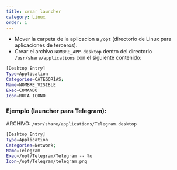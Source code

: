 ```yaml
---
title: crear launcher
category: Linux
order: 1
---
```


- Mover la carpeta de la aplicacion a `/opt` (directorio de Linux para aplicaciones de terceros).
- Crear el archivo `NOMBRE_APP.desktop` dentro del directorio `/usr/share/applications` con el siguiente contenido:

```bash
[Desktop Entry]
Type=Application
Categories=CATEGORÍAS;
Name=NOMBRE_VISIBLE
Exec=COMANDO
Icon=RUTA_ICONO
```

### Ejemplo (launcher para Telegram):

ARCHIVO: `/usr/share/applications/Telegram.desktop`

```bash
[Desktop Entry]
Type=Application
Categories=Network;
Name=Telegram
Exec=/opt/Telegram/Telegram -- %u
Icon=/opt/Telegram/telegram.png
```
